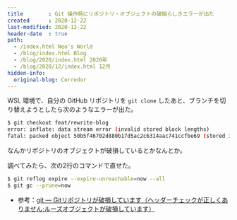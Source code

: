```yaml
---
title        : Git 操作時にリポジトリ・オブジェクトの破損らしきエラーが出た
created      : 2020-12-22
last-modified: 2020-12-22
header-date  : true
path:
  - /index.html Neo's World
  - /blog/index.html Blog
  - /blog/2020/index.html 2020年
  - /blog/2020/12/index.html 12月
hidden-info:
  original-blog: Corredor
---
```


WSL 環境で、自分の GitHub リポジトリを `git clone` したあと、ブランチを切り替えようとしたら次のようなエラーが出た。

```bash
$ git checkout feat/rewrite-blog
error: inflate: data stream error (invalid stored block lengths)
fatal: packed object 50b5f46702d880b17d5ac2c6314aac741ccfbe69 (stored in .git/objects/pack/pack-913f58ab33d8c38eaef8cf250a2e9d725546de97.pack) is corrupt
```

なんかリポジトリのオブジェクトが破損しているとかなんとか。

調べてみたら、次の2行のコマンドで直せた。

```bash
$ git reflog expire --expire-unreachable=now --all
$ git gc --prune=now
```

- 参考：[git — Gitリポジトリが破損しています（ヘッダーチェックが正しくありません;ルーズオブジェクトが破損しています）](https://www.it-swarm-ja.tech/ja/git/1045805961/)

